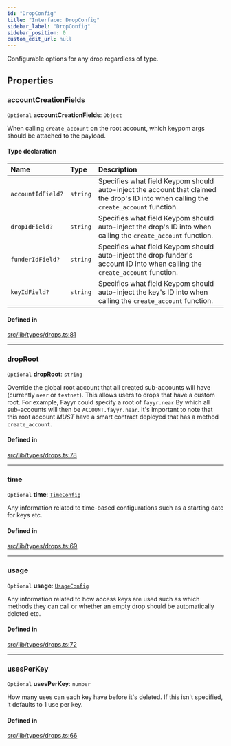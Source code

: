 ```yaml
---
id: "DropConfig"
title: "Interface: DropConfig"
sidebar_label: "DropConfig"
sidebar_position: 0
custom_edit_url: null
---
```


Configurable options for any drop regardless of type.

## Properties

### accountCreationFields

 `Optional` **accountCreationFields**: `Object`

When calling `create_account` on the root account, which keypom args should be attached to the payload.

#### Type declaration

| Name | Type | Description |
| :------ | :------ | :------ |
| `accountIdField?` | `string` | Specifies what field Keypom should auto-inject the account that claimed the drop's ID into when calling the `create_account` function. |
| `dropIdField?` | `string` | Specifies what field Keypom should auto-inject the drop's ID into when calling the `create_account` function. |
| `funderIdField?` | `string` | Specifies what field Keypom should auto-inject the drop funder's account ID into when calling the `create_account` function. |
| `keyIdField?` | `string` | Specifies what field Keypom should auto-inject the key's ID into when calling the `create_account` function. |

#### Defined in

[src/lib/types/drops.ts:81](https://github.com/keypom/keypom-js/blob/ffd9284/src/lib/types/drops.ts#L81)

___

### dropRoot

 `Optional` **dropRoot**: `string`

Override the global root account that all created sub-accounts will have (currently `near` or `testnet`). This allows users to drops that have a custom root.
For example, Fayyr could specify a root of `fayyr.near` By which all sub-accounts will then be `ACCOUNT.fayyr.near`. 
It's important to note that this root account *MUST* have a smart contract deployed that has a method `create_account`.

#### Defined in

[src/lib/types/drops.ts:78](https://github.com/keypom/keypom-js/blob/ffd9284/src/lib/types/drops.ts#L78)

___

### time

 `Optional` **time**: [`TimeConfig`](TimeConfig.md)

Any information related to time-based configurations such as a starting date for keys etc.

#### Defined in

[src/lib/types/drops.ts:69](https://github.com/keypom/keypom-js/blob/ffd9284/src/lib/types/drops.ts#L69)

___

### usage

 `Optional` **usage**: [`UsageConfig`](UsageConfig.md)

Any information related to how access keys are used such as which methods they can call or whether an empty drop should be automatically deleted etc.

#### Defined in

[src/lib/types/drops.ts:72](https://github.com/keypom/keypom-js/blob/ffd9284/src/lib/types/drops.ts#L72)

___

### usesPerKey

 `Optional` **usesPerKey**: `number`

How many uses can each key have before it's deleted. If this isn't specified, it defaults to 1 use per key.

#### Defined in

[src/lib/types/drops.ts:66](https://github.com/keypom/keypom-js/blob/ffd9284/src/lib/types/drops.ts#L66)
